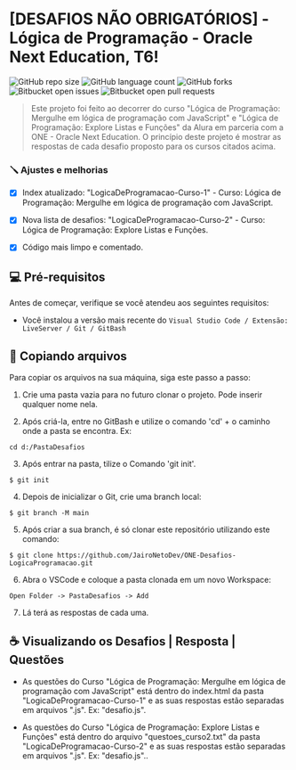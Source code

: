 # [DESAFIOS NÃO OBRIGATÓRIOS] - Lógica de Programação - Oracle Next Education, T6!

![GitHub repo size](https://img.shields.io/github/repo-size/JairoNetoDev/ONE-Desafios-LogicaProgramacao?style=for-the-badge)
![GitHub language count](https://img.shields.io/github/languages/count/JairoNetoDev/ONE-Desafios-LogicaProgramacao?style=for-the-badge)
![GitHub forks](https://img.shields.io/github/forks/JairoNetoDev/ONE-Desafios-LogicaProgramacao?style=for-the-badge)
![Bitbucket open issues](https://img.shields.io/bitbucket/issues/JairoNetoDev/ONE-Desafios-LogicaProgramacao?style=for-the-badge)
![Bitbucket open pull requests](https://img.shields.io/bitbucket/pr-raw/JairoNetoDev/ONE-Desafios-LogicaProgramacao?style=for-the-badge)

> Este projeto foi feito ao decorrer do curso "Lógica de Programação: Mergulhe em lógica de programação com JavaScript" e "Lógica de Programação: Explore Listas e Funções" da Alura em parceria com a ONE - Oracle Next Education. O princípio deste projeto é mostrar as respostas de cada desafio proposto para os cursos citados acima.

### 🪛 Ajustes e melhorias

- [x] Index atualizado: "LogicaDeProgramacao-Curso-1" - Curso: Lógica de Programação: Mergulhe em lógica de programação com JavaScript.
- [x] Nova lista de desafios: "LogicaDeProgramacao-Curso-2" - Curso: Lógica de Programação: Explore Listas e Funções.
- [x] Código mais limpo e comentado.


## 💻 Pré-requisitos

Antes de começar, verifique se você atendeu aos seguintes requisitos:

- Você instalou a versão mais recente do `Visual Studio Code / Extensão: LiveServer / Git / GitBash`

## 🚀 Copiando arquivos

Para copiar os arquivos na sua máquina, siga este passo a passo:
1. Crie uma pasta vazia para no futuro clonar o projeto. Pode inserir qualquer nome nela.
   
2. Após criá-la, entre no GitBash e utilize o comando 'cd' + o caminho onde a pasta se encontra. Ex:
```
cd d:/PastaDesafios
```
3. Após entrar na pasta, tilize o Comando 'git init'.
```
$ git init
```
4. Depois de inicializar o Git, crie uma branch local:
```
$ git branch -M main
```
5. Após criar a sua branch, é só clonar este repositório utilizando este comando:
```
$ git clone https://github.com/JairoNetoDev/ONE-Desafios-LogicaProgramacao.git
```
6. Abra o VSCode e coloque a pasta clonada em um novo Workspace:
```
Open Folder -> PastaDesafios -> Add
```
7. Lá terá as respostas de cada uma.

## ☕ Visualizando os Desafios | Resposta | Questões

- As questões do Curso "Lógica de Programação: Mergulhe em lógica de programação com JavaScript" está dentro do index.html da pasta "LogicaDeProgramacao-Curso-1" e as suas respostas estão separadas em arquivos ".js". Ex: "desafio.js".

- As questões do Curso "Lógica de Programação: Explore Listas e Funções" está dentro do arquivo "questoes_curso2.txt" da pasta "LogicaDeProgramacao-Curso-2" e as suas respostas estão separadas em arquivos ".js". Ex: "desafio.js"..
